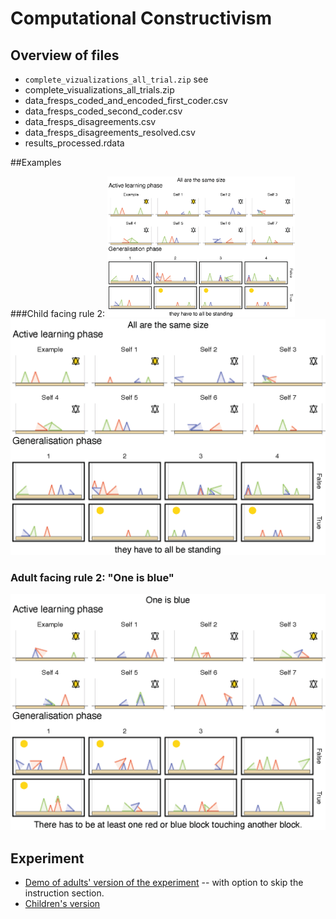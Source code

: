 # Computational Constructivism

## Overview of files

- `complete_vizualizations_all_trial.zip` see 
- complete_visualizations_all_trials.zip
- data_fresps_coded_and_encoded_first_coder.csv
- data_fresps_coded_second_coder.csv
- data_fresps_disagreements.csv
- data_fresps_disagreements_resolved.csv
- results_processed.rdata

##Examples

###Child facing rule 2: 
<img src="https://github.com/bramleyccslab/computational_constructivism/blob/161520ea8421765034e4aa2f7dad8b377e8f1179/examples/p10_child_yjheaxptzh_r2.png" width="300">
![](https://github.com/bramleyccslab/computational_constructivism/blob/161520ea8421765034e4aa2f7dad8b377e8f1179/examples/p10_child_yjheaxptzh_r2.png)
### Adult facing rule 2: "One is blue"
![](https://github.com/bramleyccslab/computational_constructivism/blob/161520ea8421765034e4aa2f7dad8b377e8f1179/examples/p75_adult_wsuhwfjzbr_r4.png)

## Experiment

- [Demo of adults' version of the experiment](https://eco.ppls.ed.ac.uk/~nbramley/zendo_kas/demo.html) -- with option to skip the instruction section.
- [Children's version](https://eco.ppls.ed.ac.uk/~nbramley/zendo_kids/task.html)
